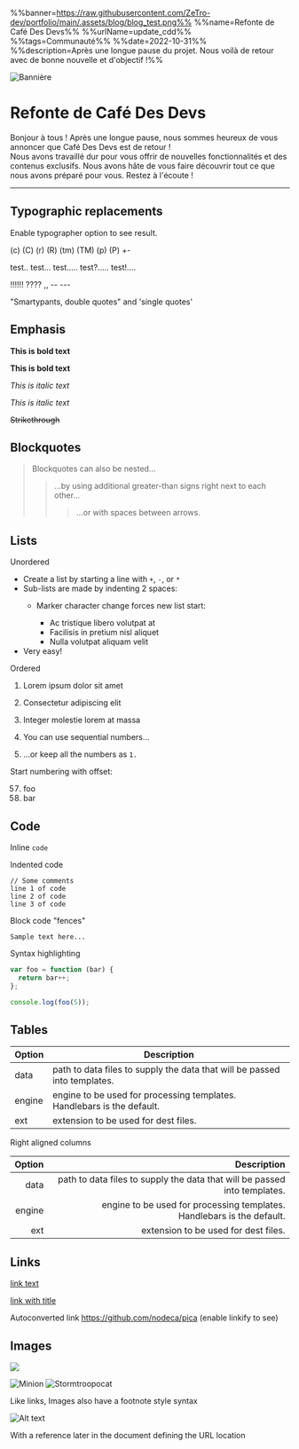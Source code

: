 %%banner=https://raw.githubusercontent.com/ZeTro-dev/portfolio/main/.assets/blog/blog_test.png%%
%%name=Refonte de Café Des Devs%%
%%urlName=update_cdd%%
%%tags=Communauté%%
%%date=2022-10-31%%
%%description=Après une longue pause du projet. Nous voilà de retour avec de bonne nouvelle et d'objectif !%%

![Bannière](https://raw.githubusercontent.com/ZeTro-dev/portfolio/main/.assets/blog/blog_test.png)
# Refonte de Café Des Devs
Bonjour à tous ! Après une longue pause, nous sommes heureux de vous annoncer que Café Des Devs est de retour ! </br>Nous avons travaillé dur pour vous offrir de nouvelles fonctionnalités et des contenus exclusifs. Nous avons hâte de vous faire découvrir tout ce que nous avons préparé pour vous. Restez à l'écoute !
___

## Typographic replacements

Enable typographer option to see result.

(c) (C) (r) (R) (tm) (TM) (p) (P) +-

test.. test... test..... test?..... test!....

!!!!!! ???? ,, -- ---

"Smartypants, double quotes" and 'single quotes'

## Emphasis

**This is bold text**

__This is bold text__

*This is italic text*

_This is italic text_

~~Strikethrough~~

## Blockquotes

> Blockquotes can also be nested...
>> ...by using additional greater-than signs right next to each other...
> > > ...or with spaces between arrows.

## Lists

Unordered

+ Create a list by starting a line with `+`, `-`, or `*`
+ Sub-lists are made by indenting 2 spaces:
    - Marker character change forces new list start:
        * Ac tristique libero volutpat at

        + Facilisis in pretium nisl aliquet

        - Nulla volutpat aliquam velit
+ Very easy!

Ordered

1. Lorem ipsum dolor sit amet
2. Consectetur adipiscing elit
3. Integer molestie lorem at massa


1. You can use sequential numbers...
1. ...or keep all the numbers as `1.`

Start numbering with offset:

57. foo
1. bar

## Code

Inline `code`

Indented code

    // Some comments
    line 1 of code
    line 2 of code
    line 3 of code

Block code "fences"

```
Sample text here...
```

Syntax highlighting

``` js
var foo = function (bar) {
  return bar++;
};

console.log(foo(5));
```

## Tables

| Option | Description                                                               |
|--------|---------------------------------------------------------------------------|
| data   | path to data files to supply the data that will be passed into templates. |
| engine | engine to be used for processing templates. Handlebars is the default.    |
| ext    | extension to be used for dest files.                                      |

Right aligned columns

| Option |                                                               Description |
|-------:|--------------------------------------------------------------------------:|
|   data | path to data files to supply the data that will be passed into templates. |
| engine |    engine to be used for processing templates. Handlebars is the default. |
|    ext |                                      extension to be used for dest files. |

## Links

[link text](http://dev.nodeca.com)

[link with title](http://nodeca.github.io/pica/demo/ "title text!")

Autoconverted link https://github.com/nodeca/pica (enable linkify to see)

## Images
<img src="https://raw.githubusercontent.com/ZeTro-dev/portfolio/main/.assets/projects/dev/images/5.png" style="max-width: 512px">

![Minion](https://raw.githubusercontent.com/ZeTro-dev/portfolio/main/.assets/projects/dev/images/5.png)
![Stormtroopocat](https://octodex.github.com/images/stormtroopocat.jpg "The Stormtroopocat")

Like links, Images also have a footnote style syntax

![Alt text][id]

With a reference later in the document defining the URL location

[id]: https://octodex.github.com/images/dojocat.jpg  "The Dojocat"
